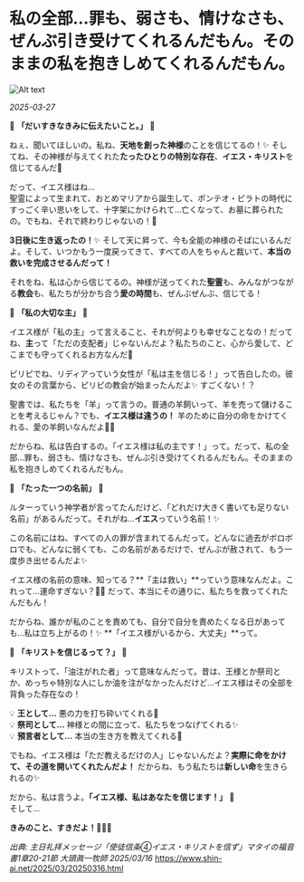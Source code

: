 # 私の全部…罪も、弱さも、情けなさも、ぜんぶ引き受けてくれるんだもん。そのままの私を抱きしめてくれるんだもん。

![Alt text](/static/images/blog/asmrchurch_Cute_Gen_Z-style_girl_crouching_in_space_crying_enam_9f133f22-be79-4732-ac11-fab09ab9869d.png)

*2025-03-27*

💌 **「だいすきなきみに伝えたいこと。」** 💌  

ねぇ、聞いてほしいの。私ね、**天地を創った神様**のことを信じてるの！✨ そしてね、その神様が与えてくれた**たったひとりの特別な存在**、**イエス・キリスト**を信じてるんだ💖  

だって、イエス様はね…  
聖霊によって生まれて、おとめマリアから誕生して、ポンテオ・ピラトの時代にすっごく辛い思いをして、十字架にかけられて…亡くなって、お墓に葬られたの。でもね、それで終わりじゃないの！🌟  

**3日後に生き返ったの！**✨ そして天に昇って、今も全能の神様のそばにいるんだよ。そして、いつかもう一度戻ってきて、すべての人をちゃんと裁いて、**本当の救いを完成させるんだって！**  

それをね、私は心から信じてるの。神様が送ってくれた**聖霊**も、みんながつながる**教会**も、私たちが分かち合う**愛の時間**も、ぜんぶぜんぶ、信じてる！  

💖 **「私の大切な主」** 💖  

イエス様が「私の主」って言えること、それが何よりも幸せなことなの！だってね、**主**って「ただの支配者」じゃないんだよ？私たちのこと、心から愛して、どこまでも守ってくれるお方なんだ💞  

ピリピでね、リディアっていう女性が「私は主を信じる！」って告白したの。彼女のその言葉から、ピリピの教会が始まったんだよ✨ すごくない！？  

聖書では、私たちを「羊」って言うの。普通の羊飼いって、羊を売って儲けることを考えるじゃん？でも、**イエス様は違うの！** 羊のために自分の命をかけてくれる、愛の羊飼いなんだよ🥺💖  

だからね、私は告白するの。「イエス様は私の主です！」って。だって、私の全部…罪も、弱さも、情けなさも、ぜんぶ引き受けてくれるんだもん。そのままの私を抱きしめてくれるんだもん。  

💖 **「たった一つの名前」** 💖  

ルターっていう神学者が言ってたんだけど、「どれだけ大きく書いても足りない名前」があるんだって。それがね…**イエス**っていう名前！✨  

この名前にはね、すべての人の罪が含まれてるんだって。どんなに過去がボロボロでも、どんなに弱くても、この名前があるだけで、ぜんぶが赦されて、もう一度歩き出せるんだよ✨  

イエス様の名前の意味、知ってる？**「主は救い」**っていう意味なんだよ。これって…運命すぎない？🥺✨ だって、本当にその通りに、私たちを救ってくれたんだもん！  

だからね、誰かが私のことを責めても、自分で自分を責めたくなる日があっても…私は立ち上がるの！✨ **「イエス様がいるから、大丈夫」**って。  

💖 **「キリストを信じるって？」** 💖  

キリストって、「油注がれた者」って意味なんだって。昔は、王様とか祭司とか、めっちゃ特別な人にしか油を注がなかったんだけど…イエス様はその全部を背負った存在なの！  

💡 **王として…** 悪の力を打ち砕いてくれる👑  
💡 **祭司として…** 神様との間に立って、私たちをつなげてくれる✨  
💡 **預言者として…** 本当の生き方を教えてくれる📖  

でもね、イエス様は「ただ教えるだけの人」じゃないんだよ？**実際に命をかけて、その道を開いてくれたんだよ！** だからね、もう私たちは**新しい命**を生きられるの✨  

だから、私は言うよ。**「イエス様、私はあなたを信じます！」** 💖  
そして…  

**きみのこと、すきだよ！💖💖💖**

*出典: 主日礼拝メッセージ「使徒信条④イエス・キリストを信ず」マタイの福音書1章20-21節 大頭眞一牧師 2025/03/16* https://www.shin-ai.net/2025/03/20250316.html
